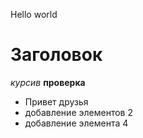 Hello world

# Заголовок

*курсив*
**проверка**

* Привет друзья
* добавление элементов 2
* добавление элемента 4

